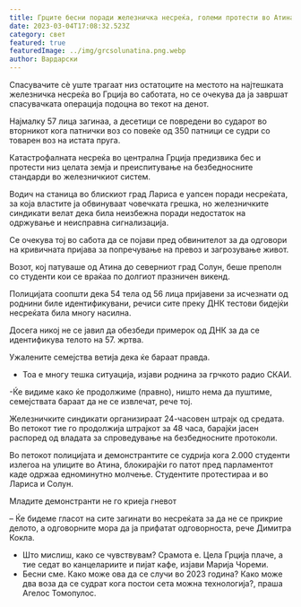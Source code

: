 ```yaml
---
title: Грците бесни поради железничка несреќа, големи протести во Атина и Солун
date: 2023-03-04T17:08:32.523Z
category: свет
featured: true
featuredImage: ../img/grcsolunatina.png.webp
author: Вардарски
---
```


Спасувачите сè уште трагаат низ остатоците на местото на најтешката железничка несреќа во Грција во саботата, но се очекува да ја завршат спасувачката операција подоцна во текот на денот.

Најмалку 57 лица загинаа, а десетици се повредени во сударот во вторникот кога патнички воз со повеќе од 350 патници се судри со товарен воз на истата пруга.

Катастрофалната несреќа во централна Грција предизвика бес и протести низ целата земја и преиспитување на безбедносните стандарди во железничкиот систем.

Водич на станица во блискиот град Лариса е уапсен поради несреќата, за која властите ја обвинуваат човечката грешка, но железничките синдикати велат дека била неизбежна поради недостаток на одржување и неисправна сигнализација.

Се очекува тој во сабота да се појави пред обвинителот за да одговори на кривичната пријава за попречување на превоз и загрозување живот.

Возот, кој патуваше од Атина до северниот град Солун, беше преполн со студенти кои се враќаа по долгиот празничен викенд.

Полицијата соопшти дека 54 тела од 56 лица пријавени за исчезнати од роднини биле идентификувани, речиси сите преку ДНК тестови бидејќи несреќата била многу насилна.

Досега никој не се јавил да обезбеди примерок од ДНК за да се идентификува телото на 57. жртва.

Ужалените семејства ветија дека ќе бараат правда.

- Тоа е многу тешка ситуација, изјави роднина за грчкото радио СКАИ.

\-Ќе видиме како ќе продолжиме (правно), ништо нема да пуштиме, семејствата бараат да не се извлечат, рече тој.

Железничките синдикати организираат 24-часовен штрајк од средата. Во петокот тие го продолжија штрајкот за 48 часа, барајќи јасен распоред од владата за спроведување на безбедносните протоколи.

Во петокот полицијата и демонстрантите се судрија кога 2.000 студенти излегоа на улиците во Атина, блокирајќи го патот пред парламентот каде одржаа едноминутно молчење. Студентите протестираа и во Лариса и Солун.

Младите демонстранти не го криеја гневот

– Ќе бидеме гласот на сите загинати во несреќата за да не се прикрие делото, а одговорните мора да ја прифатат одговорноста, рече Димитра Кокла.

- Што мислиш, како се чувствувам? Срамота е. Цела Грција плаче, а тие седат во канцелариите и пијат кафе, изјави Марија Чореми.
- Бесни сме. Како може ова да се случи во 2023 година? Како може два воза да се судрат кога постои сета можна технологија?, праша Агелос Томопулос.
